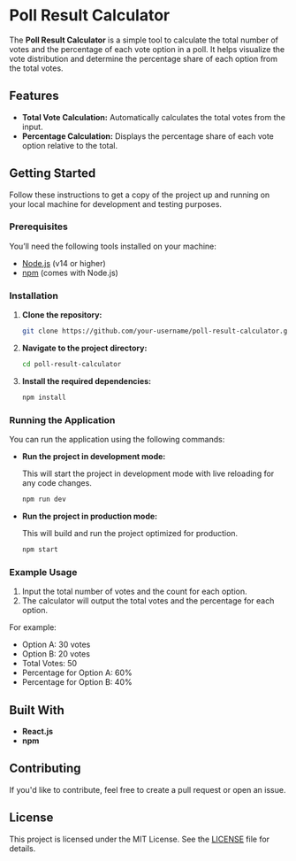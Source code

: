 
# Poll Result Calculator

The **Poll Result Calculator** is a simple tool to calculate the total number of votes and the percentage of each vote option in a poll. It helps visualize the vote distribution and determine the percentage share of each option from the total votes.

## Features

- **Total Vote Calculation:** Automatically calculates the total votes from the input.
- **Percentage Calculation:** Displays the percentage share of each vote option relative to the total.
  
## Getting Started

Follow these instructions to get a copy of the project up and running on your local machine for development and testing purposes.

### Prerequisites

You’ll need the following tools installed on your machine:

- [Node.js](https://nodejs.org/) (v14 or higher)
- [npm](https://www.npmjs.com/get-npm) (comes with Node.js)

### Installation

1. **Clone the repository:**

   ```bash
   git clone https://github.com/your-username/poll-result-calculator.git
   ```

2. **Navigate to the project directory:**

   ```bash
   cd poll-result-calculator
   ```

3. **Install the required dependencies:**

   ```bash
   npm install
   ```

### Running the Application

You can run the application using the following commands:

- **Run the project in development mode:**

   This will start the project in development mode with live reloading for any code changes.

   ```bash
   npm run dev
   ```

- **Run the project in production mode:**

   This will build and run the project optimized for production.

   ```bash
   npm start
   ```

### Example Usage

1. Input the total number of votes and the count for each option.
2. The calculator will output the total votes and the percentage for each option.

For example:

- Option A: 30 votes
- Option B: 20 votes
- Total Votes: 50
- Percentage for Option A: 60%
- Percentage for Option B: 40%

## Built With

- **React.js**
- **npm**

## Contributing

If you'd like to contribute, feel free to create a pull request or open an issue.

## License

This project is licensed under the MIT License. See the [LICENSE](LICENSE) file for details.

